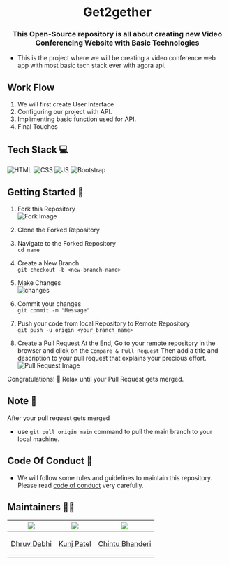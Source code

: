 <h1 align="center">Get2gether</h1>

<h3 align="center">This Open-Source repository is all about creating new Video Conferencing Website with Basic Technologies</h3>

- This is the project where we will be creating a video conference web app with most basic tech stack ever with agora api.

## Work Flow 
1. We will first create User Interface
2. Configuring our project with API.
3. Implimenting basic function used for API.
4. Final Touches

## Tech Stack 💻

![HTML](https://img.shields.io/badge/html5%20-%23E34F26.svg?&style=for-the-badge&logo=html5&logoColor=white)
![CSS](https://img.shields.io/badge/css3%20-%231572B6.svg?&style=for-the-badge&logo=css3&logoColor=white)
![JS](https://img.shields.io/badge/javascript%20-%23323330.svg?&style=for-the-badge&logo=javascript&logoColor=%23F7DF1E)
<img alt="Bootstrap" src="https://img.shields.io/badge/bootstrap-%23563D7C.svg?style=for-the-badge&logo=bootstrap&logoColor=white"/>

## Getting Started 🚀

1. Fork this Repository<br>
![Fork Image](https://user-images.githubusercontent.com/41269164/70219309-9a3eca80-176a-11ea-8a4d-1bd701d07314.png)


2. Clone the Forked Repository


3. Navigate to the Forked Repository<br>
`cd name`

4. Create a New Branch<br>
`git checkout -b <new-branch-name>`

5. Make Changes<br>
![changes](https://media.giphy.com/media/QNFhOolVeCzPQ2Mx85/200w_d.gif)

6. Commit your changes<br>
`git commit -m "Message"`

7. Push your code from local Repository to Remote Repository<br>
`git push -u origin <your_branch_name>`

8. Create a Pull Request
At the End, Go to your remote repository in the browser and click on the `Compare & Pull Request`
Then add a title and description to your pull request that explains your precious effort.
![Pull Request Image](https://user-images.githubusercontent.com/41269164/70219707-47194780-176b-11ea-96c2-d0c401ddb1e0.png)

Congratulations! 🥳 Relax until your Pull Request gets merged.
## Note 📝
After your pull request gets merged
- use `git pull origin main` command to pull the main branch to your local machine.

## Code Of Conduct 📖
- We will follow some rules and guidelines to maintain this repository. Please read [code of conduct](./CODE_OF_CONDUCT.md) very carefully.


## Maintainers 👨‍🔧


|<img src="https://avatars.githubusercontent.com/u/91935072?v=">|<img src="https://avatars.githubusercontent.com/u/103763618?v=4">|<img src="https://avatars.githubusercontent.com/u/87899102?v=4">
|----------------------------|--------|----------------------------|
|<p align="center">[Dhruv Dabhi](https://github.com/dhruvdabhi101)</p>|<p align="center">[Kunj Patel](https://github.com/kunjgit)</p>|<p align="center">[Chintu Bhanderi](https://github.com/chintu-bhanderi)</p>|

